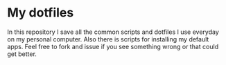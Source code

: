 # My dotfiles

In this repository I save all the common scripts and dotfiles I use everyday on my personal computer.
Also there is scripts for installing my default apps.
Feel free to fork and issue if you see something wrong or that could get better.

